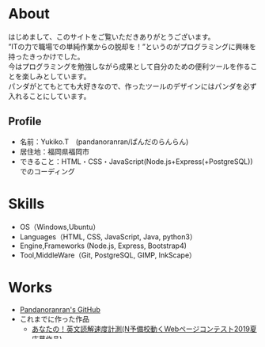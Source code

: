 # About
はじめまして、このサイトをご覧いただきありがとうございます。  
”ITの力で職場での単純作業からの脱却を！”というのがプログラミングに興味を持ったきっかけでした。  
今はプログラミングを勉強しながら成果として自分のための便利ツールを作ることを楽しみとしています。  
パンダがとてもとても大好きなので、作ったツールのデザインにはパンダを必ず入れることにしています。  
## Profile
- 名前：Yukiko.T　(pandanoranran/ぱんだのらんらん)
- 居住地：福岡県福岡市
- できること：HTML・CSS・JavaScript(Node.js+Express(+PostgreSQL))でのコーディング
# Skills
- OS（Windows,Ubuntu）
- Languages（HTML, CSS, JavaScript, Java, python3）
- Engine,Frameworks (Node.js, Express, Bootstrap4)
- Tool,MiddleWare（Git, PostgreSQL, GIMP, InkScape）
# Works
- [Pandanoranran's GitHub](https://github.com/pandanoranran)
- これまでに作った作品
  - [あなたの！英文読解速度計測(N予備校動くWebページコンテスト2019夏応募作品)](https://pandanoranran.github.io/measurement/)
  - [りーでぃんぐれこーだー(N予備校Webアプリコンテスト2019冬応募作品)](https://tranquil-beach-48884.herokuapp.com/)
# Contact
- [Pandanoranran's Twitter](https://twitter.com/pandanoranran)
- E-mail: pandanoranran658@gmail.com
# History
受賞歴  
- 2019年"N予備校動くWebページコンテスト2019夏"にて健闘賞受賞
その他経歴  
- 医薬品製造品質管理業務にてラボラトリー管理システム(LIMS)導入経験



